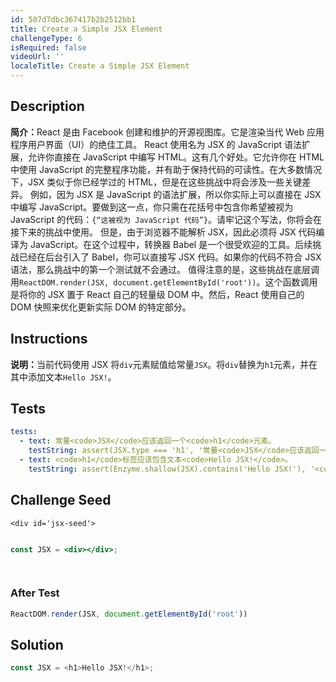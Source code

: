 ```yaml
---
id: 587d7dbc367417b2b2512bb1
title: Create a Simple JSX Element
challengeType: 6
isRequired: false
videoUrl: ''
localeTitle: Create a Simple JSX Element
---
```


## Description
<section id='description'>
<strong>简介：</strong>React 是由 Facebook 创建和维护的开源视图库。它是渲染当代 Web 应用程序用户界面（UI）的绝佳工具。
React 使用名为 JSX 的 JavaScript 语法扩展，允许你直接在 JavaScript 中编写 HTML。这有几个好处。它允许你在 HTML 中使用 JavaScript 的完整程序功能，并有助于保持代码的可读性。在大多数情况下，JSX 类似于你已经学过的 HTML，但是在这些挑战中将会涉及一些关键差异。
例如，因为 JSX 是 JavaScript 的语法扩展，所以你实际上可以直接在 JSX 中编写 JavaScript。要做到这一点，你只需在花括号中包含你希望被视为 JavaScript 的代码：<code>{“这被视为 JavaScript 代码”}</code>。请牢记这个写法，你将会在接下来的挑战中使用。
但是，由于浏览器不能解析 JSX，因此必须将 JSX 代码编译为 JavaScript。在这个过程中，转换器 Babel 是一个很受欢迎的工具。后续挑战已经在后台引入了 Babel，你可以直接写 JSX 代码。如果你的代码不符合 JSX 语法，那么挑战中的第一个测试就不会通过。
值得注意的是，这些挑战在底层调用<code>ReactDOM.render(JSX, document.getElementById('root'))</code>。这个函数调用是将你的 JSX 置于 React 自己的轻量级 DOM 中。然后，React 使用自己的 DOM 快照来优化更新实际 DOM 的特定部分。
</section>

## Instructions
<section id='instructions'>
<strong>说明：</strong>当前代码使用 JSX 将<code>div</code>元素赋值给常量<code>JSX</code>。将<code>div</code>替换为<code>h1</code>元素，并在其中添加文本<code>Hello JSX!</code>。
</section>

## Tests
<section id='tests'>

```yml
tests:
  - text: 常量<code>JSX</code>应该返回一个<code>h1</code>元素。
    testString: assert(JSX.type === 'h1', '常量<code>JSX</code>应该返回一个<code>h1</code>元素。');
  - text: <code>h1</code>标签应该包含文本<code>Hello JSX!</code>。
    testString: assert(Enzyme.shallow(JSX).contains('Hello JSX!'), '<code>h1</code>标签应该包含文本<code>Hello JSX!</code>。');

```

</section>

## Challenge Seed
<section id='challengeSeed'>






    <div id='jsx-seed'>
    
```jsx

const JSX = <div></div>;

    
```
</div>


### After Test
<div id='jsx-teardown'>

```jsx
ReactDOM.render(JSX, document.getElementById('root'))

```

</div>



</section>

## Solution
<section id='solution'>

```js
const JSX = <h1>Hello JSX!</h1>;
```

</section>
              